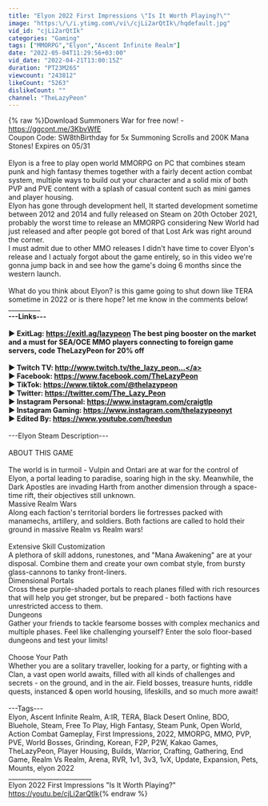 ```yaml
---
title: "Elyon 2022 First Impressions \"Is It Worth Playing?\""
image: "https:\/\/i.ytimg.com\/vi\/cjLi2arQtIk\/hqdefault.jpg"
vid_id: "cjLi2arQtIk"
categories: "Gaming"
tags: ["MMORPG","Elyon","Ascent Infinite Realm"]
date: "2022-05-04T11:29:56+03:00"
vid_date: "2022-04-21T13:00:15Z"
duration: "PT23M26S"
viewcount: "243812"
likeCount: "5263"
dislikeCount: ""
channel: "TheLazyPeon"
---
```

{% raw %}Download Summoners War for free now! - <a rel="nofollow" target="blank" href="https://ggcont.me/3KbvWfE">https://ggcont.me/3KbvWfE</a><br />Coupon Code: SW8thBirthday for 5x Summoning Scrolls and 200K Mana Stones! Expires on 05/31<br /><br />Elyon is a free to play open world MMORPG on PC that combines steam punk and high fantasy themes together with a fairly decent action combat system, multiple ways to build out your character and a solid mix of both PVP and PVE content with a splash of casual content such as mini games and player housing.<br />Elyon has gone through development hell, It started development sometime between 2012 and 2014 and fully released on Steam on 20th October 2021, probably the worst time to release an MMORPG considering New World had just released and after people got bored of that Lost Ark was right around the corner.<br />I must admit due to other MMO releases I didn't have time to cover Elyon's release and I actualy forgot about the game entirely, so in this video we're gonna jump back in and see how the game's doing 6 months since the western launch.<br /><br />What do you think about Elyon? is this game going to shut down like TERA sometime in 2022 or is there hope? let me know in the comments below!<br />__________________________________<br />---Links---<br /><br />► ExitLag: <a rel="nofollow" target="blank" href="https://exitl.ag/lazypeon​​​​​​​​">https://exitl.ag/lazypeon​​​​​​​​</a> The best ping booster on the market and a must for SEA/OCE MMO players connecting to foreign game servers, code TheLazyPeon for 20% off<br /><br />► Twitch TV: <a rel="nofollow" target="blank" href="http://www.twitch.tv/the_lazy_peon​​​...">http://www.twitch.tv/the_lazy_peon​​​...</a><br />► Facebook: <a rel="nofollow" target="blank" href="https://www.facebook.com/TheLazyPeon​">https://www.facebook.com/TheLazyPeon​</a><br />► TikTok: <a rel="nofollow" target="blank" href="https://www.tiktok.com/@thelazypeon​">https://www.tiktok.com/@thelazypeon​</a><br />► Twitter: <a rel="nofollow" target="blank" href="https://twitter.com/The_Lazy_Peon​">https://twitter.com/The_Lazy_Peon​</a><br />► Instagram Personal: <a rel="nofollow" target="blank" href="https://www.instagram.com/craigtlp​">https://www.instagram.com/craigtlp​</a><br />► Instagram Gaming: <a rel="nofollow" target="blank" href="https://www.instagram.com/thelazypeonyt​">https://www.instagram.com/thelazypeonyt​</a><br />► Edited By: <a rel="nofollow" target="blank" href="https://www.youtube.com/heedun​​​​​​">https://www.youtube.com/heedun​​​​​​</a><br />________________________<br />---Elyon Steam Description---<br /><br />ABOUT THIS GAME<br /><br />The world is in turmoil - Vulpin and Ontari are at war for the control of Elyon, a portal leading to paradise, soaring high in the sky. Meanwhile, the Dark Apostles are invading Harth from another dimension through a space-time rift, their objectives still unknown.<br />Massive Realm Wars<br />Along each faction's territorial borders lie fortresses packed with manamechs, artillery, and soldiers. Both factions are called to hold their ground in massive Realm vs Realm wars!<br /><br />Extensive Skill Customization<br />A plethora of skill addons, runestones, and &quot;Mana Awakening&quot; are at your disposal. Combine them and create your own combat style, from bursty glass-cannons to tanky front-liners.<br />Dimensional Portals<br />Cross these purple-shaded portals to reach planes filled with rich resources that will help you get stronger, but be prepared - both factions have unrestricted access to them.<br />Dungeons<br />Gather your friends to tackle fearsome bosses with complex mechanics and multiple phases. Feel like challenging yourself? Enter the solo floor-based dungeons and test your limits!<br /><br />Choose Your Path<br />Whether you are a solitary traveller, looking for a party, or fighting with a Clan, a vast open world awaits, filled with all kinds of challenges and secrets - on the ground, and in the air. Field bosses, treasure hunts, riddle quests, instanced &amp; open world housing, lifeskills, and so much more await!<br /><br />---Tags---<br />Elyon, Ascent Infinite Realm, A:IR, TERA, Black Desert Online, BDO, Bluehole, Steam, Free To Play, High Fantasy, Steam Punk, Open World, Action Combat Gameplay, First Impressions, 2022, MMORPG, MMO, PVP, PVE, World Bosses, Grinding, Korean, F2P, P2W, Kakao Games, TheLazyPeon, Player Housing, Builds, Warrior, Crafting, Gathering, End Game, Realm Vs Realm, Arena, RVR, 1v1, 3v3, 1vX, Update, Expansion, Pets, Mounts, elyon 2022<br />__________________________<br />Elyon 2022 First Impressions &quot;Is It Worth Playing?&quot;<br /><a rel="nofollow" target="blank" href="https://youtu.be/cjLi2arQtIk">https://youtu.be/cjLi2arQtIk</a>{% endraw %}
